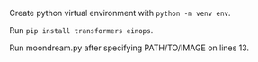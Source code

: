 Create python virtual environment with `python -m venv env`.

Run `pip install transformers einops`.

Run moondream.py after specifying PATH/TO/IMAGE on lines 13.

